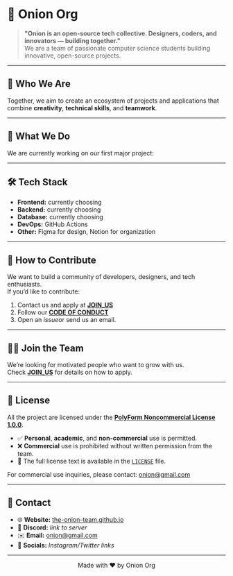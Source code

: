 # 🧅 Onion Org

> **"Onion is an open-source tech collective. Designers, coders, and innovators — building together."**  
> We are a team of passionate computer science students building innovative, open-source projects.

---

## 📌 Who We Are

Together, we aim to create an ecosystem of projects and applications that combine **creativity**, **technical skills**, and **teamwork**.

---

## 🚀 What We Do
We are currently working on our first major project:

---

## 🛠 Tech Stack
- **Frontend:** currently choosing
- **Backend:** currently choosing
- **Database:** currently choosing
- **DevOps:** GitHub Actions
- **Other:** Figma for design, Notion for organization

---

## 🤝 How to Contribute
We want to build a community of developers, designers, and tech enthusiasts.  
If you’d like to contribute:
1. Contact us and apply at **[JOIN_US](JOIN_US.md)**
2. Follow our **[CODE OF CONDUCT](CODE_OF_CONDUCT.md)**
3. Open an *issue*or send us an email.

---

## 🧑‍💻 Join the Team
We’re looking for motivated people who want to grow with us.  
Check **[JOIN_US](JOIN_US.md)** for details on how to apply.

---

## 📜 License

All the project are licensed under the **[PolyForm Noncommercial License 1.0.0](https://polyformproject.org/licenses/noncommercial/1.0.0)**.

- ✅ **Personal**, **academic**, and **non-commercial** use is permitted.
- ❌ **Commercial** use is prohibited without written permission from the team.
- 📄 The full license text is available in the [`LICENSE`](/LICENSE) file.

For commercial use inquiries, please contact: onion@gmail.com

---

## 📢 Contact
- 🌐 **Website:** [the-onion-team.github.io](https://the-onion-team.github.io/onion-org.github.io)
- 💬 **Discord:** _link to server_
- ✉️ **Email:** onion@gmail.com
- 📸 **Socials:** _Instagram/Twitter links_

---

<p align="center">
  Made with ❤️ by Onion Org
</p>





